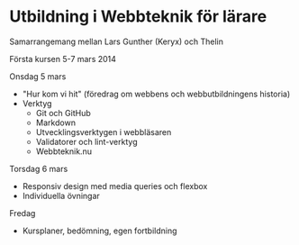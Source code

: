 # Utbildning i Webbteknik för lärare

Samarrangemang mellan Lars Gunther (Keryx) och Thelin

Första kursen 5-7 mars 2014

Onsdag 5 mars

 * "Hur kom vi hit" (föredrag om webbens och webbutbildningens historia)
 * Verktyg
   * Git och GitHub
   * Markdown
   * Utvecklingsverktygen i webbläsaren
   * Validatorer och lint-verktyg
   * Webbteknik.nu

Torsdag 6 mars

 * Responsiv design med media queries och flexbox
 * Individuella övningar

Fredag

 * Kursplaner, bedömning, egen fortbildning

